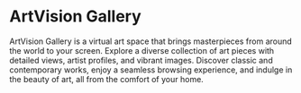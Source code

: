 # ArtVision Gallery
 ArtVision Gallery is a virtual art space that brings masterpieces from around the world to your screen. Explore a diverse collection of art pieces with detailed views, artist profiles, and vibrant images. Discover classic and contemporary works, enjoy a seamless browsing experience, and indulge in the beauty of art, all from the comfort of your home.
